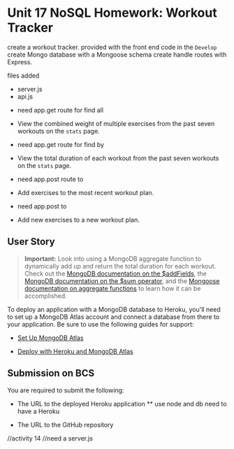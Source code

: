 # Unit 17 NoSQL Homework: Workout Tracker
create a workout tracker. 
provided with the front end code in the `Develop` 
create Mongo database with a Mongoose schema
create handle routes with Express.

files added 
* server.js
* api.js


- need app.get route for find all 
* View the combined weight of multiple exercises from the past seven workouts on the `stats` page.

- need app.get route for find by 
* View the total duration of each workout from the past seven workouts on the `stats` page.

- need app.post route to 
* Add exercises to the most recent workout plan.

- need app.post to 
* Add new exercises to a new workout plan.

## User Story


> **Important:** Look into using a MongoDB aggregate function to dynamically add up and return the total duration for each workout. Check out the [MongoDB documentation on the $addFields](https://docs.mongodb.com/manual/reference/operator/aggregation/addFields/), the [MongoDB documentation on the $sum operator](https://docs.mongodb.com/manual/reference/operator/aggregation/sum/), and the [Mongoose documentation on aggregate functions](https://mongoosejs.com/docs/api.html#aggregate_Aggregate) to learn how it can be accomplished.

To deploy an application with a MongoDB database to Heroku, you'll need to set up a MongoDB Atlas account and connect a database from there to your application. Be sure to use the following guides for support:

  * [Set Up MongoDB Atlas](../04-Important/MongoAtlas-Setup.md)

  * [Deploy with Heroku and MongoDB Atlas](../04-Important/MongoAtlas-Deploy.md)


## Submission on BCS

You are required to submit the following:

* The URL to the deployed Heroku application
** use node and db need to have a Heroku

* The URL to the GitHub repository


//activity 14
//need a server.js
